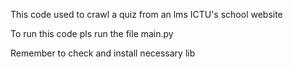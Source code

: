 This code used to crawl a quiz from an lms ICTU's school website

To run this code pls run the file main.py

Remember to check and install necessary lib

